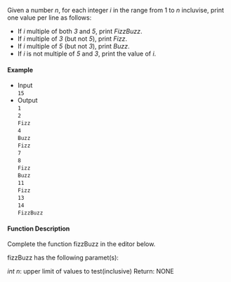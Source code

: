  Given a number <i>n</i>, for each integer <i>i</i> in the range from 1 to <i>n</i> incluvise, print one value per line as follows:
- If <i>i</i> multiple of both <i>3</i> and <i>5</i>, print <i>FizzBuzz</i>.
- If <i>i</i> multiple of <i>3</i> (but not <i>5</i>), print <i>Fizz</i>.
- If <i>i</i> multiple of <i>5</i> (but not <i>3</i>), print <i>Buzz</i>.
- If <i>i</i> is not multiple of <i>5</i> and  <i>3</i>, print the value of <i>i</i>.
#### Example

- Input <br>
 `15` <br>
 - Output <br>
`1` <br>
`2` <br>
`Fizz` <br>
`4`<br>
`Buzz`<br>
`Fizz`<br>
`7`<br>
`8`<br>
`Fizz`<br>
`Buzz`<br>
`11`<br>
`Fizz`<br>
`13`<br>
`14`<br>
`FizzBuzz`<br>

#### Function Description

Complete the function fizzBuzz in the editor below.

fizzBuzz has the following paramet(s):

<i>int n</i>: upper limit of values to test(inclusive)
Return: NONE


